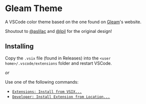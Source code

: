 # Gleam Theme

A VSCode color theme based on the one found on [Gleam](https://gleam.run)'s
website. 

Shoutout to [@aslilac](https://github.com/aslilac) and
[@lpil](https://github.com/lpil) for the original design!

## Installing

Copy the `.vsix` file (found in Releases) into the `<user home>/.vscode/extensions` folder and restart
VSCode.

*or*

Use one of the following commands:
- [`Extensions: Install from VSIX...`](https://code.visualstudio.com/docs/editor/extension-marketplace#_install-from-a-vsix)
- [`Developer: Install Extension from Location...`](https://code.visualstudio.com/updates/v1_74#_install-an-extension-located-on-disk)